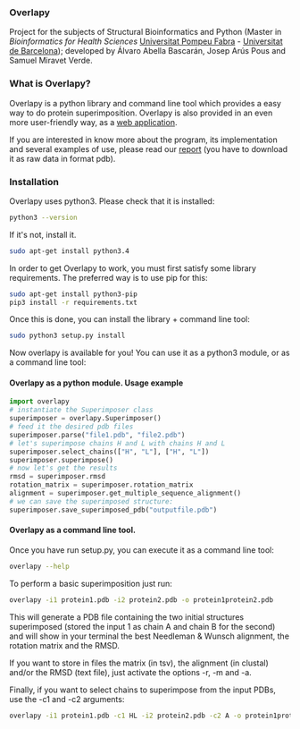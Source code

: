 ### Overlapy
Project for the subjects of Structural Bioinformatics and Python (Master in _Bioinformatics for Health Sciences_ [Universitat Pompeu Fabra](http://www.upf.edu/bioinformatics/) - [Universitat de Barcelona](http://www.ub.edu/web/ub/ca/)); developed by Álvaro Abella Bascarán, Josep Arús Pous and Samuel Miravet Verde.

### What is Overlapy?

Overlapy is a python library and command line tool which provides a easy way to do protein superimposition. Overlapy is also provided in an even more user-friendly way, as a [web application](http://overlapy.undeadpixels.net).

If you are interested in know more about the program, its implementation and several examples of use, please read our [report](https://github.com/SMV818VMS/overlapy/blob/master/report/overlapy_report.pdf) (you have to download it as raw data in format pdb).

### Installation

Overlapy uses python3. Please check that it is installed:

```bash
python3 --version
```

If it's not, install it.

```bash
sudo apt-get install python3.4
```

In order to get Overlapy to work, you must first satisfy some library requirements. The preferred way is to use pip for this:

```bash
sudo apt-get install python3-pip
pip3 install -r requirements.txt
```

Once this is done, you can install the library + command line tool:

```bash
sudo python3 setup.py install
```

Now overlapy is available for you! You can use it as a python3 module, or as a command line tool:

#### Overlapy as a python module. Usage example
```python
import overlapy
# instantiate the Superimposer class
superimposer = overlapy.Superimposer()
# feed it the desired pdb files
superimposer.parse("file1.pdb", "file2.pdb")
# let's superimpose chains H and L with chains H and L
superimposer.select_chains(["H", "L"], ["H", "L"])
superimposer.superimpose()
# now let's get the results
rmsd = superimposer.rmsd
rotation_matrix = superimposer.rotation_matrix
alignment = superimposer.get_multiple_sequence_alignment()
# we can save the superimposed structure:
superimposer.save_superimposed_pdb("outputfile.pdb")
```

#### Overlapy as a command line tool.
Once you have run setup.py, you can execute it as a command line tool:

```bash
overlapy --help
```

To perform a basic superimposition just run:
```bash
overlapy -i1 protein1.pdb -i2 protein2.pdb -o protein1protein2.pdb
```

This will generate a PDB file containing the two initial structures superimposed (stored the input 1 as chain A and chain B for the second) and will show in your terminal the best Needleman & Wunsch alignment, the rotation matrix and the RMSD.

If you want to store in files the matrix (in tsv), the alignment (in clustal) and/or the RMSD (text file), just activate the options -r, -m and -a.

Finally, if you want to select chains to superimpose from the input PDBs, use the -c1 and -c2 arguments:

```bash
overlapy -i1 protein1.pdb -c1 HL -i2 protein2.pdb -c2 A -o protein1protein2.pdb -a -m
```

